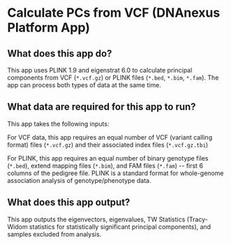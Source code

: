 # Calculate PCs from VCF (DNAnexus Platform App)

## What does this app do?

This app uses PLINK 1.9 and eigenstrat 6.0 to calculate principal components from VCF (`*.vcf.gz`) or PLINK files (`*.bed`, `*.bim`, `*.fam`). The app can process both types of data at the same time.

## What data are required for this app to run?

This app takes the following inputs:

For VCF data, this app requires an equal number of VCF (variant calling format) files (`*.vcf.gz`) and their associated index files (`*.vcf.gz.tbi`)

For PLINK, this app requires an equal number of binary genotype files (`*.bed`), extend mapping files (`*.bim`), and FAM files (`*.fam`) -- first 6 columns of the pedigree file. PLINK is a standard format for whole-genome association analysis of genotype/phenotype data.


## What does this app output?

This app outputs the eigenvectors, eigenvalues, TW Statistics (Tracy-Widom statistics for statistically significant principal components), and samples excluded from analysis.

